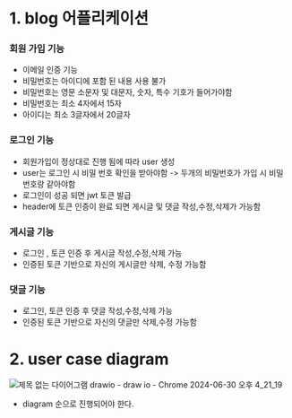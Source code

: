 # 1. blog 어플리케이션 

### 회원 가입 기능
- 이메일 인증 기능
- 비밀번호는 아이디에 포함 된 내용 사용 불가
- 비밀번호는 영문 소문자 및 대문자, 숫자, 특수 기호가 들어가야함
- 비밀번호는 최소 4자에서 15자
- 아이디는 최소 3글자에서 20글자

### 로그인 기능 
- 회원가입이 정상대로 진행 됨에 따라 user 생성
- user는 로그인 시 비밀 번호 확인을 받아야함 -> 두개의 비밀번호가 가입 시 비밀 번호랑 같아야함
- 로그인이 성공 되면 jwt 토큰 발급
- header에 토큰 인증이 완료 되면 게시글 및 댓글 작성,수정,삭제가 가능함

### 게시글 기능 
- 로그인 , 토큰 인증 후 게시글 작성,수정,삭제 가능
- 인증된 토큰 기반으로 자신의 게시글만 삭제, 수정 가능함


### 댓글 기능 
- 로그인, 토큰 인증 후 댓글 작성,수정,삭제 가능
- 인증된 토큰 기반으로 자신의 댓글만 삭제,수정 가능함


# 2. user case diagram

![제목 없는 다이어그램 drawio - draw io - Chrome 2024-06-30 오후 4_21_19](https://github.com/gooddle/myblog/assets/128583844/572ba74c-07f5-4a67-8c25-b4dd7f1bfa42)

- diagram 순으로 진행되어야 한다.


